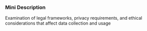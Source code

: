 ### Mini Description

Examination of legal frameworks, privacy requirements, and ethical considerations that affect data collection and usage
